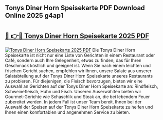 ## Tonys Diner Horn Speisekarte PDF Download Online 2025 g4ap1

# <h2><a href="http://gc6vh0.nevu.top/?p=Tonys+Diner+Horn+Speisekarte">🔗 👉🔴 Tonys Diner Horn Speisekarte 2025 PDF</a></h2>

[![Tonys Diner Horn Speisekarte 2025 PDF](https://i.imgur.com/dBaPXMq.png)](http://gc6vh0.nevu.top/?p=Tonys+Diner+Horn+Speisekarte)
Die Tonys Diner Horn Speisekarte ist nicht nur eine Liste von Gerichten in einem Restaurant oder Café, sondern auch Ihre Gelegenheit, etwas zu finden, das für Ihren Geschmack köstlich und geeignet ist. Wenn Sie nach einem leichten und frischen Gericht suchen, empfehlen wir Ihnen, unsere Salate aus unserer Salatabteilung auf der Tonys Diner Horn Speisekarte unseres Restaurants zu probieren. Für diejenigen, die Fleisch bevorzugen, bieten wir eine Auswahl an Gerichten auf der Tonys Diner Horn Speisekarte an: Rindfleisch, Schweinefleisch, Huhn und Fisch. Unseren Auserwählten bieten wir Gourmet-Gerichte wie Schaschlik und Steak an, die bei lebendem Feuer zubereitet werden. In jedem Fall ist unser Team bereit, Ihnen bei der Auswahl der Speisen auf der Tonys Diner Horn Speisekarte zu helfen und Ihnen einen komfortablen und angenehmen Service zu bieten.
